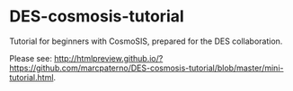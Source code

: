 # DES-cosmosis-tutorial
Tutorial for beginners with CosmoSIS, prepared for the DES collaboration.

Please see: http://htmlpreview.github.io/?https://github.com/marcpaterno/DES-cosmosis-tutorial/blob/master/mini-tutorial.html.
